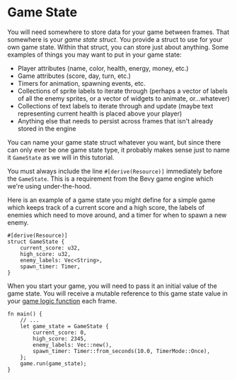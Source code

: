# Game State

You will need somewhere to store data for your game between frames. That somewhere is your _game state struct_.  You provide a struct to use for your own game state. Within that struct, you can store just about anything. Some examples of things you may want to put in your game state:

- Player attributes (name, color, health, energy, money, etc.)
- Game attributes (score, day, turn, etc.)
- Timers for animation, spawning events, etc.
- Collections of sprite labels to iterate through (perhaps a vector of labels of all the enemy sprites, or a vector of widgets to animate, or...whatever)
- Collections of text labels to iterate through and update (maybe text representing current health is placed above your player)
- Anything else that needs to persist across frames that isn't already stored in the engine

You can name your game state struct whatever you want, but since there can only ever be one game state type, it probably makes sense just to name it `GameState` as we will in this tutorial.

You must always include the line `#[derive(Resource)]` immediately before the `GameState`. This is a requirement from the Bevy game engine which we're using under-the-hood.

Here is an example of a game state you might define for a simple game which keeps track of a current score and a high score, the labels of enemies which need to move around, and a timer for when to spawn a new enemy.

```rust,ignore
#[derive(Resource)]
struct GameState {
    current_score: u32,
    high_score: u32,
    enemy_labels: Vec<String>,
    spawn_timer: Timer,
}
```

When you start your game, you will need to pass it an initial value of the game state.  You will receive a mutable reference to this game state value in your [game logic function](25-game-logic-function.md) each frame.

```rust,ignore
fn main() {
    // ...
    let game_state = GameState {
        current_score: 0,
        high_score: 2345,
        enemy_labels: Vec::new(),
        spawn_timer: Timer::from_seconds(10.0, TimerMode::Once),
    };
    game.run(game_state);
}
```

